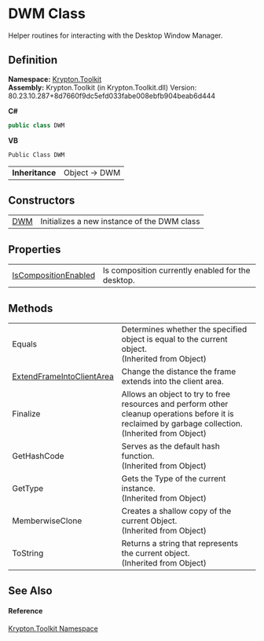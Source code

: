 # DWM Class


Helper routines for interacting with the Desktop Window Manager.



## Definition
**Namespace:** <a href="79d2eac2-21f4-54ff-7552-b20c33c30600.md">Krypton.Toolkit</a>  
**Assembly:** Krypton.Toolkit (in Krypton.Toolkit.dll) Version: 80.23.10.287+8d7660f9dc5efd033fabe008ebfb904beab6d444

**C#**
``` C#
public class DWM
```
**VB**
``` VB
Public Class DWM
```

<table><tr><td><strong>Inheritance</strong></td><td>Object  →  DWM</td></tr>
</table>



## Constructors
<table>
<tr>
<td><a href="221d388b-828d-d92d-2701-352eb3eadaf2.md">DWM</a></td>
<td>Initializes a new instance of the DWM class</td></tr>
</table>

## Properties
<table>
<tr>
<td><a href="0fd72343-bab7-c236-b8bd-66324f189130.md">IsCompositionEnabled</a></td>
<td>Is composition currently enabled for the desktop.</td></tr>
</table>

## Methods
<table>
<tr>
<td>Equals</td>
<td>Determines whether the specified object is equal to the current object.<br />(Inherited from Object)</td></tr>
<tr>
<td><a href="83596dd7-f191-75fb-fee8-82f3a01f88df.md">ExtendFrameIntoClientArea</a></td>
<td>Change the distance the frame extends into the client area.</td></tr>
<tr>
<td>Finalize</td>
<td>Allows an object to try to free resources and perform other cleanup operations before it is reclaimed by garbage collection.<br />(Inherited from Object)</td></tr>
<tr>
<td>GetHashCode</td>
<td>Serves as the default hash function.<br />(Inherited from Object)</td></tr>
<tr>
<td>GetType</td>
<td>Gets the Type of the current instance.<br />(Inherited from Object)</td></tr>
<tr>
<td>MemberwiseClone</td>
<td>Creates a shallow copy of the current Object.<br />(Inherited from Object)</td></tr>
<tr>
<td>ToString</td>
<td>Returns a string that represents the current object.<br />(Inherited from Object)</td></tr>
</table>

## See Also


#### Reference
<a href="79d2eac2-21f4-54ff-7552-b20c33c30600.md">Krypton.Toolkit Namespace</a>  
